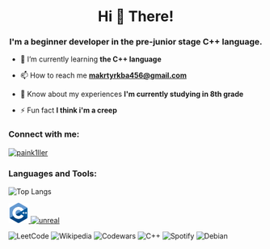 <h1 align="center">Hi 👋 There!</h1>
<h3 align="center">I'm a beginner developer in the pre-junior stage C++ language.</h3>

- 🌱 I’m currently learning **the C++ language**

- 📫 How to reach me **makrtyrkba456@gmail.com**

- 📄 Know about my experiences **I'm currently studying in 8th grade**

- ⚡ Fun fact **I think i'm a creep**

<h3 align="left">Connect with me:</h3>
<p align="left">
<a href="https://www.leetcode.com/paink1ller" target="blank"><img align="center" src="https://raw.githubusercontent.com/rahuldkjain/github-profile-readme-generator/master/src/images/icons/Social/leet-code.svg" alt="paink1ller" height="30" width="40" /></a>
</p>

<h3 align="left">Languages and Tools:</h3>

![Top Langs](https://github-readme-stats.vercel.app/api/top-langs/?username=marktyrkba&layout=compact)

<p align="left"> <a href="https://www.w3schools.com/cpp/" target="_blank" rel="noreferrer"> <img src="https://raw.githubusercontent.com/devicons/devicon/master/icons/cplusplus/cplusplus-original.svg" alt="cplusplus" width="40" height="40"/> </a> <a href="https://unrealengine.com/" target="_blank" rel="noreferrer"> <img src="https://raw.githubusercontent.com/kenangundogan/fontisto/036b7eca71aab1bef8e6a0518f7329f13ed62f6b/icons/svg/brand/unreal-engine.svg" alt="unreal" width="40" height="40"/> </a> </p>

![LeetCode](https://img.shields.io/badge/LeetCode-000000?style=for-the-badge&logo=LeetCode&logoColor=#d16c06) ![Wikipedia](https://img.shields.io/badge/Wikipedia-%23000000.svg?style=for-the-badge&logo=wikipedia&logoColor=white) ![Codewars](https://img.shields.io/badge/Codewars-B1361E?style=for-the-badge&logo=codewars&logoColor=grey) ![C++](https://img.shields.io/badge/c++-%2300599C.svg?style=for-the-badge&logo=c%2B%2B&logoColor=white) ![Spotify](https://img.shields.io/badge/Spotify-1ED760?style=for-the-badge&logo=spotify&logoColor=white) ![Debian](https://img.shields.io/badge/Debian-D70A53?style=for-the-badge&logo=debian&logoColor=white)
